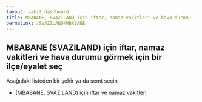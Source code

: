 ```yaml
---
layout: vakit_dashboard
title: MBABANE, SVAZILAND için iftar, namaz vakitleri ve hava durumu - ilçe/eyalet seç
permalink: /SVAZILAND/MBABANE
---
```


## MBABANE (SVAZILAND) için iftar, namaz vakitleri ve hava durumu  görmek için bir ilçe/eyalet seç

Aşağıdaki listeden bir şehir ya da semt seçin

* [ (MBABANE, SVAZILAND) için iftar ve namaz vakitleri](/SVAZILAND/MBABANE/)

<script type="text/javascript">
  var GLOBAL_COUNTRY = 'SVAZILAND';
  var GLOBAL_CITY = 'MBABANE';
  var GLOBAL_STATE = 'MBABANE';
</script>
